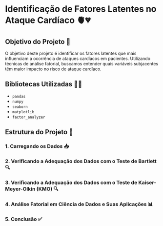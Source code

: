 # Identificação de Fatores Latentes no Ataque Cardíaco 🫀💔

## Objetivo do Projeto 🎯

O objetivo deste projeto é identificar os fatores latentes que mais influenciam a ocorrência de ataques cardíacos em pacientes. Utilizando técnicas de análise fatorial, buscamos entender quais variáveis subjacentes têm maior impacto no risco de ataque cardíaco.

## Bibliotecas Utilizadas 🧑‍💻

- `pandas`
- `numpy`
- `seaborn`
- `matplotlib`
- `factor_analyzer`

## Estrutura do Projeto 📂

### 1. **Carregando os Dados** 📥
### 2. **Verificando a Adequação dos Dados com o Teste de Bartlett** 🔍
### 3. **Verificando a Adequação dos Dados com o Teste de Kaiser-Meyer-Olkin (KMO)** 🔍
### 4. **Análise Fatorial em Ciência de Dados e Suas Aplicações** 📊
### 5. **Conclusão** ✅
